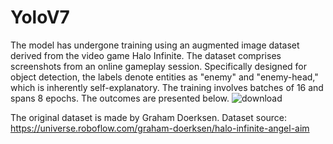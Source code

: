 # YoloV7
The model has undergone training using an augmented image dataset derived from the video game Halo Infinite. The dataset comprises screenshots from an online gameplay session. Specifically designed for object detection, the labels denote entities as "enemy" and "enemy-head," which is inherently self-explanatory. The training involves batches of 16 and spans 8 epochs. The outcomes are presented below.
![download](https://github.com/ali0onder/YoloV7/assets/129281448/d228d69b-4069-476a-8a2c-1f2808525848)

The original dataset is made by Graham Doerksen. 
Dataset source: https://universe.roboflow.com/graham-doerksen/halo-infinite-angel-aim
